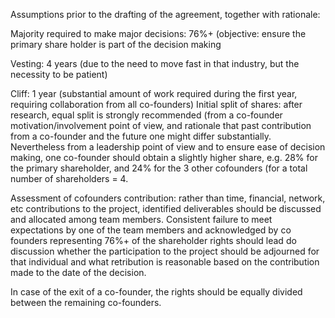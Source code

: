 Assumptions prior to the drafting of the agreement, together with rationale:

Majority required to make major decisions: 76%+ (objective: ensure the primary share holder is part of the decision making

Vesting: 4 years (due to the need to move fast in that industry, but the necessity to be patient)

Cliff: 1 year (substantial amount of work required during the first year, requiring collaboration from all co-founders)
Initial split of shares: after research, equal split is strongly recommended (from a co-founder motivation/involvement point of view, and rationale that past contribution from a co-founder and the future one might differ substantially. Nevertheless from a leadership point of view and to ensure ease of decision making, one co-founder should obtain a slightly higher share, e.g. 28% for the primary shareholder, and 24% for the 3 other cofounders (for a total number of shareholders = 4.

Assessment of cofounders contribution: rather than time, financial, network, etc contributions to the project, identified deliverables should be discussed and allocated among team members. Consistent failure to meet expectations by one of the team members and acknowledged by co founders representing 76%+ of the shareholder rights should lead do discussion whether the participation to the project should be adjourned for that individual and what retribution is reasonable based on the contribution made to the date of the decision.


In case of the exit of a co-founder, the rights should be equally divided between the remaining co-founders.


